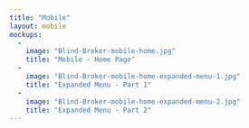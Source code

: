```yaml
---
title: "Mobile"
layout: mobile
mockups:
  -
    image: "Blind-Broker-mobile-home.jpg"
    title: "Mobile - Home Page"
  -
    image: "Blind-Broker-mobile-home-expanded-menu-1.jpg"
    title: "Expanded Menu - Part 1"
  -
    image: "Blind-Broker-mobile-home-expanded-menu-2.jpg"
    title: "Expanded Menu - Part 2"
---
```

